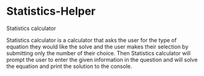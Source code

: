 # Statistics-Helper
Statistics calculator 

Statistics calculator is a calculator that asks the user for the type of equation they would like the solve and the user makes
their selection by submitting only the number of their choice.  Then Statistics calculator will prompt the user to enter the given information
in the question and will solve the equation and print the solution to the console.
